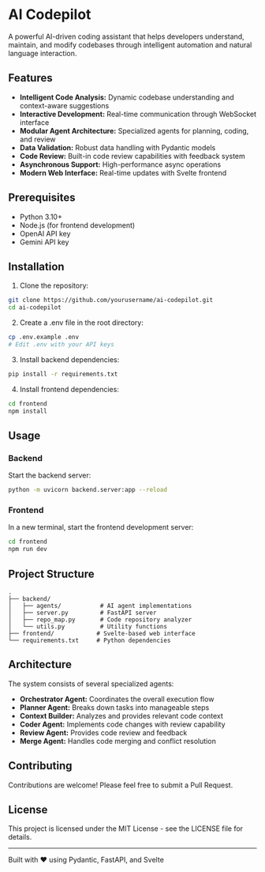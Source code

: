# AI Codepilot

A powerful AI-driven coding assistant that helps developers understand, maintain, and modify codebases through intelligent automation and natural language interaction.

## Features

- **Intelligent Code Analysis:** Dynamic codebase understanding and context-aware suggestions
- **Interactive Development:** Real-time communication through WebSocket interface
- **Modular Agent Architecture:** Specialized agents for planning, coding, and review
- **Data Validation:** Robust data handling with Pydantic models
- **Code Review:** Built-in code review capabilities with feedback system
- **Asynchronous Support:** High-performance async operations
- **Modern Web Interface:** Real-time updates with Svelte frontend

## Prerequisites

- Python 3.10+
- Node.js (for frontend development)
- OpenAI API key
- Gemini API key

## Installation

1. Clone the repository:
```bash
git clone https://github.com/yourusername/ai-codepilot.git
cd ai-codepilot
```

2. Create a .env file in the root directory:
```bash
cp .env.example .env
# Edit .env with your API keys
```

3. Install backend dependencies:
```bash
pip install -r requirements.txt
```

4. Install frontend dependencies:
```bash
cd frontend
npm install
```

## Usage

### Backend

Start the backend server:

```bash
python -m uvicorn backend.server:app --reload
```

### Frontend

In a new terminal, start the frontend development server:

```bash
cd frontend
npm run dev
```

## Project Structure

```
.
├── backend/
│   ├── agents/           # AI agent implementations
│   ├── server.py         # FastAPI server
│   ├── repo_map.py       # Code repository analyzer
│   └── utils.py          # Utility functions
├── frontend/            # Svelte-based web interface
└── requirements.txt     # Python dependencies
```

## Architecture

The system consists of several specialized agents:

- **Orchestrator Agent:** Coordinates the overall execution flow
- **Planner Agent:** Breaks down tasks into manageable steps
- **Context Builder:** Analyzes and provides relevant code context
- **Coder Agent:** Implements code changes with review capability
- **Review Agent:** Provides code review and feedback
- **Merge Agent:** Handles code merging and conflict resolution

## Contributing

Contributions are welcome! Please feel free to submit a Pull Request.

## License

This project is licensed under the MIT License - see the LICENSE file for details.

---
Built with ❤️ using Pydantic, FastAPI, and Svelte